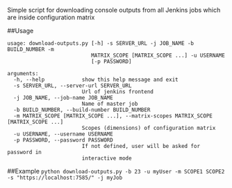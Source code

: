 Simple script for downloading console outputs from all Jenkins jobs which are inside configuration matrix

##Usage

```
usage: download-outputs.py [-h] -s SERVER_URL -j JOB_NAME -b BUILD_NUMBER -m
                           MATRIX_SCOPE [MATRIX_SCOPE ...] -u USERNAME
                           [-p PASSWORD]

arguments:
  -h, --help            show this help message and exit
  -s SERVER_URL, --server-url SERVER_URL
                        Url of jenkins frontend
  -j JOB_NAME, --job-name JOB_NAME
                        Name of master job
  -b BUILD_NUMBER, --build-number BUILD_NUMBER
  -m MATRIX_SCOPE [MATRIX_SCOPE ...], --matrix-scopes MATRIX_SCOPE [MATRIX_SCOPE ...]
                        Scopes (dimensions) of configuration matrix
  -u USERNAME, --username USERNAME
  -p PASSWORD, --password PASSWORD
                        If not defined, user will be asked for password in
                        interactive mode
```

##Example
`python download-outputs.py -b 23 -u myUser -m SCOPE1 SCOPE2 -s "https://localhost:7585/" -j myJob`